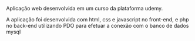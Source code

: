 Aplicação web desenvolvida em um curso da plataforma udemy.

A aplicação foi desenvolvida com html, css e javascript no front-end, e php no back-end utilizando PDO para efetuar a conexão com o banco de dados mysql